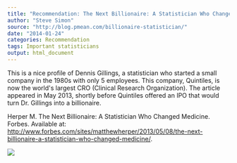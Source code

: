 ```yaml
---
title: "Recommendation: The Next Billionaire: A Statistician Who Changed Medicine."
author: "Steve Simon"
source: "http://blog.pmean.com/billionaire-statistician/"
date: "2014-01-24"
categories: Recommendation
tags: Important statisticians
output: html_document
---
```


This is a nice profile of Dennis Gillings, a statistician who started a
small company in the 1980s with only 5 employees. This company,
Quintiles, is now the world's largest CRO (Clinical Research
Organization). The article appeared in May 2013, shortly before
Quintiles offered an IPO that would turn Dr. Gillings into a
billionaire.

<!---More--->

Herper M. The Next Billionaire: A Statistician Who Changed Medicine.
Forbes. Available at:
<http://www.forbes.com/sites/matthewherper/2013/05/08/the-next-billionaire-a-statistician-who-changed-medicine/>.

![](http://www.pmean.com/images/images/14/billionaire-statistician01.png)




